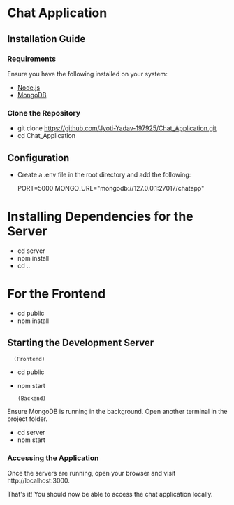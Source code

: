 
# Chat Application

## Installation Guide

### Requirements

Ensure you have the following installed on your system:

- [Node.js](https://nodejs.org/)
- [MongoDB](https://www.mongodb.com/)

### Clone the Repository

- git clone https://github.com/Jyoti-Yadav-197925/Chat_Application.git
- cd Chat_Application

## Configuration
- Create a .env file in the root directory and add the following:

  PORT=5000
  MONGO_URL="mongodb://127.0.0.1:27017/chatapp"

# Installing Dependencies for the Server

- cd server
- npm install
- cd ..

# For the Frontend

- cd public
- npm install

## Starting the Development Server
      (Frontend)

- cd public
- npm start

      (Backend)
Ensure MongoDB is running in the background.
Open another terminal in the project folder.

- cd server
- npm start
  
### Accessing the Application
Once the servers are running, open your browser and visit http://localhost:3000.

That's it! You should now be able to access the chat application locally.
